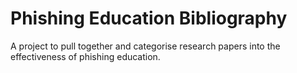 # Phishing Education Bibliography
A project to pull together and categorise research papers into the effectiveness of phishing education. 


